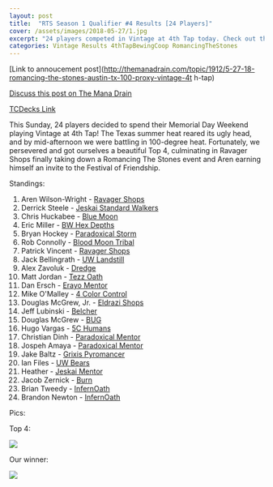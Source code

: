 ```yaml
---
layout: post
title:  "RTS Season 1 Qualifier #4 Results [24 Players]"
cover: /assets/images/2018-05-27/1.jpg
excerpt: "24 players competed in Vintage at 4th Tap today. Check out the results!"
categories: Vintage Results 4thTapBewingCoop RomancingTheStones
---
```


[Link to annoucement
post](http://themanadrain.com/topic/1912/5-27-18-romancing-the-stones-austin-tx-100-proxy-vintage-4t
h-tap)

[Discuss this post on The Mana
Drain](http://themanadrain.com/topic/1952/27-may-2018-romancing-the-stones-4-24-players-in-austin-tx)

[TCDecks Link](http://tcdecks.net/deck.php?id=27634)

This Sunday, 24 players decided to spend their Memorial Day Weekend playing Vintage at 4th Tap! The
Texas summer heat reared its ugly head, and by mid-afternoon we were battling in 100-degree heat.
Fortunately, we persevered and got ourselves a beautiful Top 4, culminating in Ravager Shops
finally taking down a Romancing The Stones event and Aren earning himself an invite to the Festival
of Friendship.

Standings:

1. Aren Wilson-Wright - [Ravager Shops]({{site.cdn_url}}/assets/images/2018-05-27/deck-1.jpg)
2. Derrick Steele - [Jeskai Standard Walkers]({{site.cdn_url}}/assets/images/2018-05-27/deck-2.jpg)
3. Chris Huckabee - [Blue Moon]({{site.cdn_url}}/assets/images/2018-05-27/deck-3.jpg)
4. Eric Miller - [BW Hex Depths]({{site.cdn_url}}/assets/images/2018-05-27/deck-4.jpg)
5. Bryan Hockey - [Paradoxical Storm]({{site.cdn_url}}/assets/images/2018-05-27/deck-5.jpg)
6. Rob Connolly - [Blood Moon Tribal]({{site.cdn_url}}/assets/images/2018-05-27/deck-6.jpg)
7. Patrick Vincent - [Ravager Shops]({{site.cdn_url}}/assets/images/2018-05-27/deck-7.jpg)
8. Jack Bellingrath - [UW Landstill]({{site.cdn_url}}/assets/images/2018-05-27/deck-8.jpg)
9. Alex Zavoluk - [Dredge]({{site.cdn_url}}/assets/images/2018-05-27/deck-9.jpg)
10. Matt Jordan - [Tezz Oath]({{site.cdn_url}}/assets/images/2018-05-27/deck-10.jpg)
11. Dan Ersch - [Erayo Mentor]({{site.cdn_url}}/assets/images/2018-05-27/deck-11.jpg)
12. Mike O'Malley - [4 Color Control]({{site.cdn_url}}/assets/images/2018-05-27/deck-12.jpg)
13. Douglas McGrew, Jr. - [Eldrazi Shops]({{site.cdn_url}}/assets/images/2018-05-27/deck-13.jpg)
14. Jeff Lubinski - [Belcher]({{site.cdn_url}}/assets/images/2018-05-27/deck-14.jpg)
15. Douglas McGrew - [BUG]({{site.cdn_url}}/assets/images/2018-05-27/deck-15.jpg)
16. Hugo Vargas - [5C Humans]({{site.cdn_url}}/assets/images/2018-05-27/deck-16.jpg)
17. Christian Dinh - [Paradoxical Mentor]({{site.cdn_url}}/assets/images/2018-05-27/deck-17.jpg)
18. Jospeh Amaya - [Paradoxical Mentor]({{site.cdn_url}}/assets/images/2018-05-27/deck-18.jpg)
19. Jake Baltz - [Grixis Pyromancer]({{site.cdn_url}}/assets/images/2018-05-27/deck-19.jpg)
20. Ian Files - [UW Bears]({{site.cdn_url}}/assets/images/2018-05-27/deck-20.jpg)
21. Heather - [Jeskai Mentor]({{site.cdn_url}}/assets/images/2018-05-27/deck-21.jpg)
22. Jacob Zernick - [Burn]({{site.cdn_url}}/assets/images/2018-05-27/deck-22.jpg)
23. Brian Tweedy - [InfernOath]({{site.cdn_url}}/assets/images/2018-05-27/deck-23.jpg)
24. Brandon Newton - [InfernOath]({{site.cdn_url}}/assets/images/2018-05-27/deck-24.jpg)

Pics:

Top 4:

![]({{site.cdn_url}}/assets/images/2018-05-27/1.jpg)

Our winner:

![]({{site.cdn_url}}/assets/images/2018-05-27/2.jpg)
